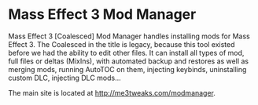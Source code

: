 # Mass Effect 3 Mod Manager
Mass Effect 3 [Coalesced] Mod Manager handles installing mods for Mass Effect 3. The Coalesced in the title is legacy, because this tool existed before we had the ability to edit other files.
It can install all types of mod, full files or deltas (MixIns), with automated backup and restores as well as merging mods, running AutoTOC on them, injecting keybinds, uninstalling custom DLC, injecting DLC mods...

The main site is located at http://me3tweaks.com/modmanager.
